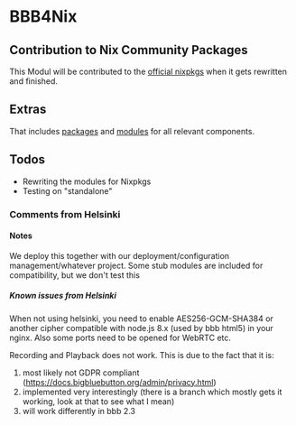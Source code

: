 # BBB4Nix

## Contribution to Nix Community Packages
This Modul will be contributed to the [official nixpkgs](https://github.com/NixOS/nixpkgs) when it gets rewritten and finished. 

## Extras
That includes [packages](packages/README.md) and [modules](modules/README.md) for all relevant components.

## Todos
- Rewriting the modules for Nixpkgs
- Testing on "standalone"

### Comments from Helsinki
#### Notes
We deploy this together with our deployment/configuration management/whatever project.
Some stub modules are included for compatibility, but we don't test this

##### Known issues from Helsinki 
When not using helsinki, you need to enable AES256-GCM-SHA384 or another cipher compatible with node.js 8.x (used by bbb html5) in your nginx.
Also some ports need to be opened for WebRTC etc.

Recording and Playback does not work. This is due to the fact that it is:
1) most likely not GDPR compliant (https://docs.bigbluebutton.org/admin/privacy.html)
2) implemented very interestingly (there is a branch which mostly gets it working, look at that to see what I mean)
3) will work differently in bbb 2.3
